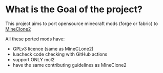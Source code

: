 # What is the Goal of the project?

This project aims to port opensource minecraft mods (forge or fabric) to [MineClone2](https://git.minetest.land/MineClone2/MineClone2)

All these ported mods have:
- GPLv3 licence (same as MineCLone2)
- luacheck code checking with GitHub actions
- support ONLY mcl2
- have the same contributing guidelines as MineClone2
